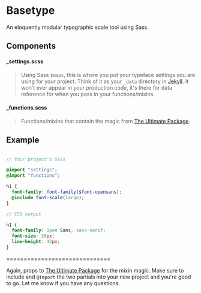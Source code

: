 # Basetype

An eloquently modular typographic scale tool using Sass.

## Components

#### _settings.scss
> Using Sass `$maps`, this is where you put your typeface settings you are using for your project. Think of it as your `_data` directory in [Jekyll](http://jekyllrb.com/docs/datafiles/). It won't ever appear in your production code, it's there for data reference for when you pass in your functions/mixins.

#### _functions.scss
> Functions/mixins that contain the magic from [The Ultimate Package](https://github.com/ultimate-package/tools.font-scale).

## Example

```scss

// Your project's Sass

@import "settings";
@import "functions";

h1 {
  font-family: font-family($font-opensans);
  @include font-scale(large);
}

// CSS output

h1 {
  font-family: Open Sans, sans-serif;
  font-size: 36px;
  line-height: 42px;
}
```

==============================

Again, props to [The Ultimate Package](https://github.com/ultimate-package/tools.font-scale) for the mixin magic. Make sure to include and `@import` the two partials into your new project and you're good to go. Let me know if you have any questions.
